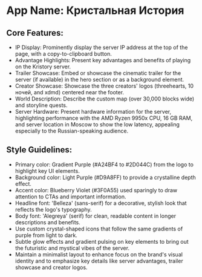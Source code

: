 # **App Name**: Кристальная История

## Core Features:

- IP Display: Prominently display the server IP address at the top of the page, with a copy-to-clipboard button.
- Advantage Highlights: Present key advantages and benefits of playing on the Kristory server.
- Trailer Showcase: Embed or showcase the cinematic trailer for the server (if available) in the hero section or as a background element.
- Creator Showcase: Showcase the three creators' logos (threehearts, 10 ночей, and xdmd) centered near the footer.
- World Description: Describe the custom map (over 30,000 blocks wide) and storyline quests.
- Server Hardware: Present hardware information for the server, highlighting performance with the AMD Ryzen 9950x CPU, 16 GB RAM, and server location in Moscow to show the low latency, appealing especially to the Russian-speaking audience.

## Style Guidelines:

- Primary color: Gradient Purple (#A24BF4 to #2D044C) from the logo to highlight key UI elements.
- Background color: Light Purple (#D9A8FF) to provide a crystalline depth effect.
- Accent color: Blueberry Violet (#3F0A55) used sparingly to draw attention to CTAs and important information.
- Headline font: 'Belleza' (sans-serif) for a decorative, stylish look that reflects the logo's typography.
- Body font: 'Alegreya' (serif) for clean, readable content in longer descriptions and benefits.
- Use custom crystal-shaped icons that follow the same gradients of purple from light to dark.
- Subtle glow effects and gradient pulsing on key elements to bring out the futuristic and mystical vibes of the server.
- Maintain a minimalist layout to enhance focus on the brand's visual identity and to emphasize key details like server advantages, trailer showcase and creator logos.